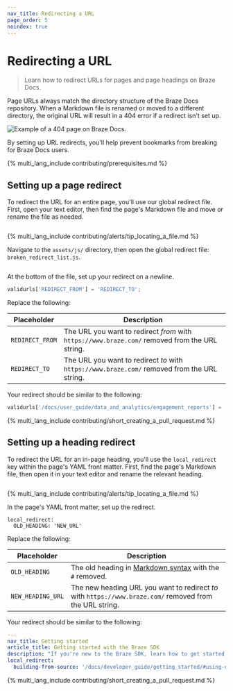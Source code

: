 ```yaml
---
nav_title: Redirecting a URL
page_order: 5
noindex: true
---
```


# Redirecting a URL

> Learn how to redirect URLs for pages and page headings on Braze Docs.

Page URLs always match the directory structure of the Braze Docs repository. When a Markdown file is renamed or moved to a different directory, the original URL will result in a 404 error if a redirect isn't set up.

![Example of a 404 page on Braze Docs.]()

By setting up URL redirects, you'll help prevent bookmarks from breaking for Braze Docs users.

{% multi_lang_include contributing/prerequisites.md %}

## Setting up a page redirect

To redirect the URL for an entire page, you'll use our global redirect file. First, open your text editor, then find the page's Markdown file and move or rename the file as needed.

![]()

{% multi_lang_include contributing/alerts/tip_locating_a_file.md %}

Navigate to the `assets/js/` directory, then open the global redirect file: `broken_redirect_list.js`.

![]()

At the bottom of the file, set up your redirect on a newline.

```javascript
validurls['REDIRECT_FROM'] = 'REDIRECT_TO';
```

Replace the following:

| Placeholder     | Description                                                                                    |
|-----------------|------------------------------------------------------------------------------------------------|
| `REDIRECT_FROM` | The URL you want to redirect _from_ with `https://www.braze.com/` removed from the URL string. |
| `REDIRECT_TO`   | The URL you want to redirect _to_ with `https://www.braze.com/` removed from the URL string.   |

Your redirect should be similar to the following:

```javascript
validurls['/docs/user_guide/data_and_analytics/engagement_reports'] = '/docs/user_guide/data_and_analytics/your_reports/engagement_reports';
```

{% multi_lang_include contributing/short_creating_a_pull_request.md %}

## Setting up a heading redirect

To redirect the URL for an in-page heading, you'll use the `local_redirect` key within the page's YAML front matter. First, find the page's Markdown file, then open it in your text editor and rename the relevant heading.

![]()

{% multi_lang_include contributing/alerts/tip_locating_a_file.md %}

In the page's YAML front matter, set up the redirect.

```
local_redirect:
  OLD_HEADING: 'NEW_URL'
```

Replace the following:

| Placeholder       | Description                                                                                                                                   |
|-------------------|-----------------------------------------------------------------------------------------------------------------------------------------------|
| `OLD_HEADING`     | The old heading in [Markdown syntax](https://www.markdownguide.org/basic-syntax/#an-example-putting-the-parts-together) with the `#` removed. |
| `NEW_HEADING_URL` | The new heading URL you want to redirect _to_ with `https://www.braze.com/` removed from the URL string.                                      |

Your redirect should be similar to the following:

```yaml
---
nav_title: Getting started
article_title: Getting started with the Braze SDK
description: "If you're new to the Braze SDK, learn how to get started."
local_redirect:
  building-from-source: '/docs/developer_guide/getting_started/#using-our-install-script'
```

{% multi_lang_include contributing/short_creating_a_pull_request.md %}
